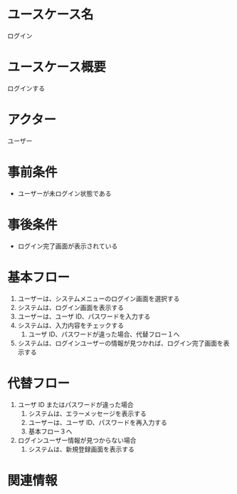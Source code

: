 # ユースケース名

ログイン

# ユースケース概要

ログインする

# アクター

ユーザー

# 事前条件

- ユーザーが未ログイン状態である

# 事後条件

- ログイン完了画面が表示されている

# 基本フロー

1. ユーザーは、システムメニューのログイン画面を選択する
2. システムは、ログイン画面を表示する
3. ユーザーは、ユーザ ID、パスワードを入力する
4. システムは、入力内容をチェックする
   1. ユーザ ID、パスワードが違った場合、代替フロー１へ
5. システムは、ログインユーザーの情報が見つかれば、ログイン完了画面を表示する

# 代替フロー

1. ユーザ ID またはパスワードが違った場合
   1. システムは、エラーメッセージを表示する
   2. ユーザーは、ユーザ ID、パスワードを再入力する
   3. 基本フロー３へ
2. ログインユーザー情報が見つからない場合
   1. システムは、新規登録画面を表示する

# 関連情報
